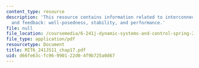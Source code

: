 ```yaml
---
content_type: resource
description: 'This resource contains information related to interconnected systems
  and feedback: well-posedness, stability, and performance.'
file: null
file_location: /coursemedia/6-241j-dynamic-systems-and-control-spring-2011/d66fe63cfc96990122d04f9b725a0d67_MIT6_241JS11_chap17.pdf
file_type: application/pdf
resourcetype: Document
title: MIT6_241JS11_chap17.pdf
uid: d66fe63c-fc96-9901-22d0-4f9b725a0d67
---
```

